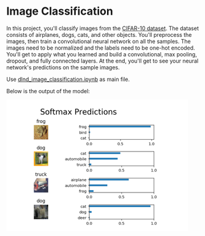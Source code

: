 Image Classification[](https://github.com/abhiyantaabhishek/UdacityImageClassification#Image-Classification)
=============================================================================================================

In this project, you'll classify images from the [CIFAR-10
dataset](https://www.cs.toronto.edu/~kriz/cifar.html). The dataset consists of
airplanes, dogs, cats, and other objects. You'll preprocess the images, then
train a convolutional neural network on all the samples. The images need to be
normalized and the labels need to be one-hot encoded. You'll get to apply what
you learned and build a convolutional, max pooling, dropout, and fully connected
layers. At the end, you'll get to see your neural network's predictions on the
sample images.

Use
[dlnd_image_classification.ipynb](https://github.com/abhiyantaabhishek/UdacityImageClassification/blob/master/dlnd_image_classification.ipynb)
as main file.

Below is the output of the model:

![](media/5353dc3d2a69d425538e58cdd7c65868.png)
